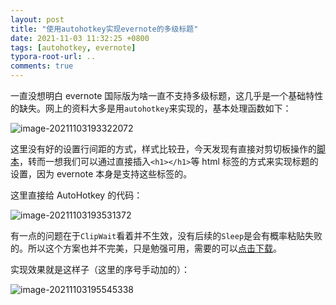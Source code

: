 ```yaml
---
layout: post
title: "使用autohotkey实现evernote的多级标题"
date: 2021-11-03 11:32:25 +0800
tags: [autohotkey, evernote]
typora-root-url: ..
comments: true
---
```


一直没想明白 evernote 国际版为啥一直不支持多级标题，这几乎是一个基础特性的缺失。网上的资料大多是用`autohotkey`来实现的，基本处理函数如下：

![image-20211103193322072](https://pic-1251468582.picsh.myqcloud.com/pic/2021/11/03/baca97.png)

这里没有好的设置行间距的方式，样式比较丑，今天发现有直接对剪切板操作的[脚本](https://www.autohotkey.com/boards/viewtopic.php?t=80706)，转而一想我们可以通过直接插入`<h1></h1>`等 html 标签的方式来实现标题的设置，因为 evernote 本身是支持这些标签的。

这里直接给 AutoHotkey 的代码：

![image-20211103193531372](https://pic-1251468582.picsh.myqcloud.com/pic/2021/11/03/2ac5a0.png)

有一点的问题在于`ClipWait`看着并不生效，没有后续的`Sleep`是会有概率粘贴失败的。所以这个方案也并不完美，只是勉强可用，需要的可以[点击下载](https://pic-1251468582.picsh.myqcloud.com/pic/2021/11/03/20dd72.ahk)。

实现效果就是这样子（这里的序号手动加的）：

![image-20211103195545338](https://pic-1251468582.picsh.myqcloud.com/pic/2021/11/03/f48336.png)
